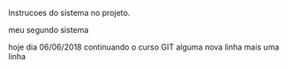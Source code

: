 Instrucoes do sistema no projeto.


meu segundo sistema

hoje dia 06/06/2018 continuando o curso GIT
alguma nova linha
mais uma linha